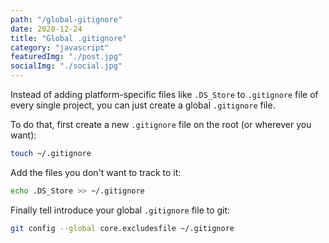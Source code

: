 ```yaml
---
path: "/global-gitignore"
date: 2020-12-24
title: "Global .gitignore"
category: "javascript"
featuredImg: "./post.jpg"
socialImg: "./social.jpg"
---
```


Instead of adding platform-specific files like `.DS_Store` to `.gitignore` file of every single project, you can just create a global `.gitignore` file.

To do that, first create a new `.gitignore` file on the root (or wherever you want):

```bash
touch ~/.gitignore
```

Add the files you don't want to track to it:
```bash
echo .DS_Store >> ~/.gitignore
```

Finally tell introduce your global `.gitignore` file to git:
```bash
git config --global core.excludesfile ~/.gitignore
```